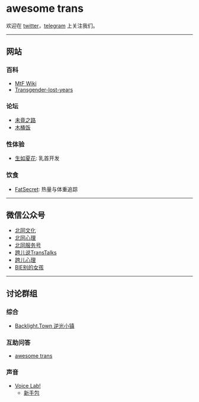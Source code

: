 # awesome trans

欢迎在 [twitter](https://twitter.com/awesome_trans)，[telegram](https://t.me/awesome_trans) 上关注我们。

---

## 网站

### 百科

- [MtF Wiki](https://mtf.wiki)
- [Transgender-lost-years](https://github.com/KristallWang/Transgender-lost-years)

### 论坛

- [未竟之路](https://trnt.tw)
- [木桶饭](http://mtf.pub)

### 性体验

- [生如夏花](https://wiki.viva-la-vita.org): 乳首开发

### 饮食

- [FatSecret](https://www.fatsecret.cn/热量营养/): 热量与体重追踪

---

## 微信公众号

- [北同文化](asset/wechat-official/北同文化.bmp)
- [北同心理](asset/wechat-official/北同心理.bmp)
- [北同服务号](asset/wechat-official/北同服务号.bmp)
- [跨儿说TransTalks](asset/wechat-official/跨儿说TransTalks.bmp)
- [跨儿心理](asset/wechat-official/跨儿心理.bmp)
- [BIE别的女孩](asset/wechat-official/BIE别的女孩.bmp)

---

## 讨论群组

### 综合

- [Backlight.Town 逆光小镇](https://t.me/joinchat/TW3bMPjX7uAC9Be-)

### 互助问答

- [awesome trans](https://t.me/awesome_trans_group)

### 声音

- [Voice Lab!](https://t.me/joinchat/P8X8LEo6Uzx3GTALFY67Aw)
  - [新手包](https://github.com/awesome-trans/archive/blob/main/声音/Voice%20Lab!%20新手包)
